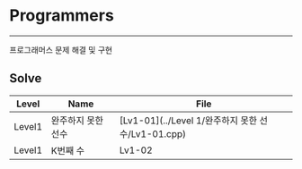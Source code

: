 # Programmers
---

프로그래머스 문제 해결 및 구현

## Solve
| <center>Level</center> | <center>Name</center>   | <center> File </center> |
| :------------- | :------------- | :------------- | 
| Level1      | 완주하지 못한 선수     |  [Lv1-01](../Level 1/완주하지 못한 선수/Lv1-01.cpp)      |
| Level1      | K번째 수     |  Lv1-02      |
